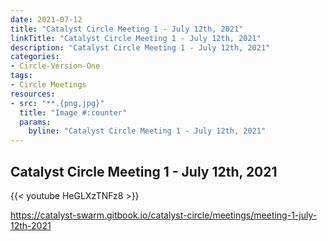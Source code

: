 ```yaml
---
date: 2021-07-12
title: "Catalyst Circle Meeting 1 - July 12th, 2021"
linkTitle: "Catalyst Circle Meeting 1 - July 12th, 2021"
description: "Catalyst Circle Meeting 1 - July 12th, 2021"
categories:
- Circle-Version-One
tags:
- Circle Meetings
resources:
- src: "**.{png,jpg}"
  title: "Image #:counter"
  params:
    byline: "Catalyst Circle Meeting 1 - July 12th, 2021"
---
```


## Catalyst Circle Meeting 1 - July 12th, 2021

{{< youtube HeGLXzTNFz8 >}}

https://catalyst-swarm.gitbook.io/catalyst-circle/meetings/meeting-1-july-12th-2021


